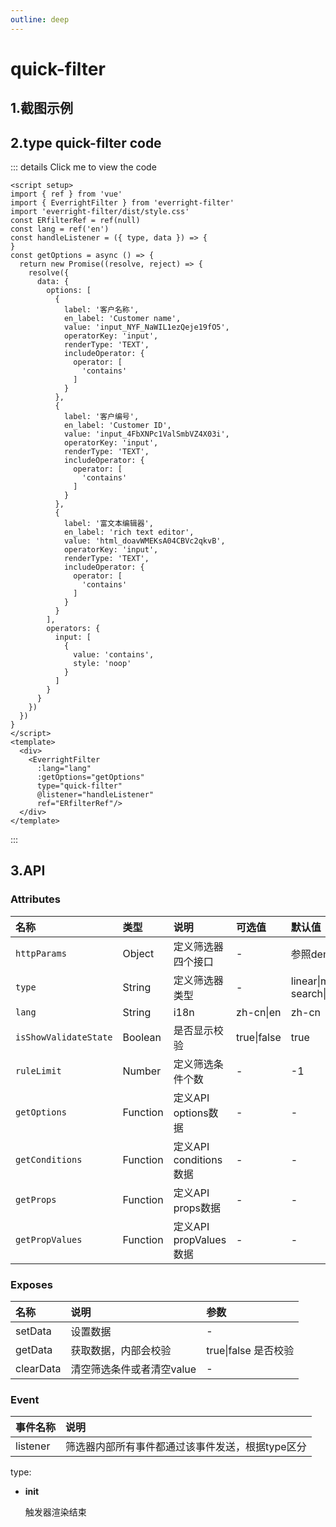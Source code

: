 ```yaml
---
outline: deep
---
```

# quick-filter

## 1.截图示例
<el-image loading="lazy" :preview-src-list="['/img/quick-filter.png']" src="/img/quick-filter.png"/>

## 2.type quick-filter code

::: details Click me to view the code
```vue
<script setup>
import { ref } from 'vue'
import { EverrightFilter } from 'everright-filter'
import 'everright-filter/dist/style.css'
const ERfilterRef = ref(null)
const lang = ref('en')
const handleListener = ({ type, data }) => {
}
const getOptions = async () => {
  return new Promise((resolve, reject) => {
    resolve({
      data: {
        options: [
          {
            label: '客户名称',
            en_label: 'Customer name',
            value: 'input_NYF_NaWIL1ezQeje19fO5',
            operatorKey: 'input',
            renderType: 'TEXT',
            includeOperator: {
              operator: [
                'contains'
              ]
            }
          },
          {
            label: '客户编号',
            en_label: 'Customer ID',
            value: 'input_4FbXNPc1ValSmbVZ4X03i',
            operatorKey: 'input',
            renderType: 'TEXT',
            includeOperator: {
              operator: [
                'contains'
              ]
            }
          },
          {
            label: '富文本编辑器',
            en_label: 'rich text editor',
            value: 'html_doavWMEKsA04CBVc2qkvB',
            operatorKey: 'input',
            renderType: 'TEXT',
            includeOperator: {
              operator: [
                'contains'
              ]
            }
          }
        ],
        operators: {
          input: [
            {
              value: 'contains',
              style: 'noop'
            }
          ]
        }
      }
    })
  })
}
</script>
<template>
  <div>
    <EverrightFilter
      :lang="lang"
      :getOptions="getOptions"
      type="quick-filter"
      @listener="handleListener"
      ref="ERfilterRef"/>
  </div>
</template>

```
:::

## **3.API**

### **Attributes**
| 名称        |      类型      |  说明 | 可选值 |  默认值 |
| :---- | :-- | :---- | :---- | :--------- |
| `httpParams`      | Object | 定义筛选器四个接口| - | 参照demo |
| `type`      | String | 定义筛选器类型| - | linear\|matrix\|quick-search\|quick-filter |
| `lang` | String  | i18n | zh-cn\|en | zh-cn |
| `isShowValidateState` | Boolean  | 是否显示校验 | true\|false | true |
| `ruleLimit` | Number  | 定义筛选条件个数 | - | -1 |
| `getOptions` | Function  | 定义API options数据 | - | - |
| `getConditions` | Function  | 定义API conditions数据 | - | - |
| `getProps` | Function  | 定义API props数据 | - | - |
| `getPropValues` | Function  | 定义API propValues数据 | - | - |

### **Exposes**

| 名称  | 说明| 参数|
| :---- | :-- | :-- |
| setData | 设置数据 | - |
| getData | 获取数据，内部会校验 | true\|false 是否校验 |
| clearData | 清空筛选条件或者清空value | - |

### **Event**
| 事件名称  |      说明      |
| :---- | :-- |
| listener | 筛选器内部所有事件都通过该事件发送，根据type区分 |

type:
- **init**

  触发器渲染结束

